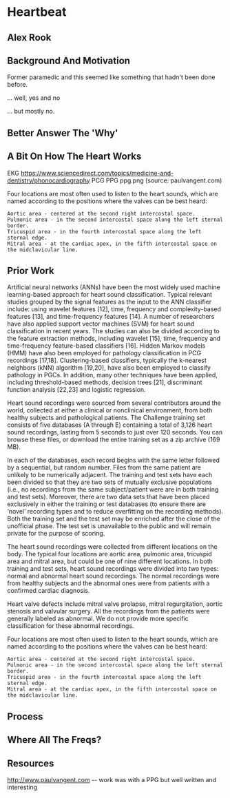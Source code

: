 # Heartbeat
## Alex Rook

## Background And Motivation

Former paramedic and this seemed like something that hadn't been done before.

... well, yes and no


... but mostly no.


## Better Answer The 'Why'


## A Bit On How The Heart Works

EKG https://www.sciencedirect.com/topics/medicine-and-dentistry/phonocardiography
PCG
PPG ppg.png (source: paulvangent.com)

Four locations are most often used to listen to the heart sounds, which are named according to the positions where the valves can be best heard:

    Aortic area - centered at the second right intercostal space.
    Pulmonic area - in the second intercostal space along the left sternal border.
    Tricuspid area - in the fourth intercostal space along the left sternal edge.
    Mitral area - at the cardiac apex, in the fifth intercostal space on the midclavicular line.


## Prior Work
Artificial neural networks (ANNs) have been the most widely used machine learning-based approach for heart sound classification. Typical relevant studies grouped by the signal features as the input to the ANN classifier include: using wavelet features [12], time, frequency and complexity-based features [13], and time-frequency features [14]. A number of researchers have also applied support vector machines (SVM) for heart sound classification in recent years. The studies can also be divided according to the feature extraction methods, including wavelet [15], time, frequency and time-frequency feature-based classifiers [16]. Hidden Markov models (HMM) have also been employed for pathology classification in PCG recordings [17,18]. Clustering-based classifiers, typically the k-nearest neighbors (kNN) algorithm [19,20], have also been employed to classify pathology in PGCs. In addition, many other techniques have been applied, including threshold-based methods, decision trees [21], discriminant function analysis [22,23] and logistic regression.

Heart sound recordings were sourced from several contributors around the world, collected at either a clinical or nonclinical environment, from both healthy subjects and pathological patients. The Challenge training set consists of five databases (A through E) containing a total of 3,126 heart sound recordings, lasting from 5 seconds to just over 120 seconds. You can browse these files, or download the entire training set as a zip archive (169 MB).

In each of the databases, each record begins with the same letter followed by a sequential, but random number. Files from the same patient are unlikely to be numerically adjacent. The training and test sets have each been divided so that they are two sets of mutually exclusive populations (i.e., no recordings from the same subject/patient were are in both training and test sets). Moreover, there are two data sets that have been placed exclusively in either the training or test databases (to ensure there are ‘novel’ recording types and to reduce overfitting on the recording methods). Both the training set and the test set may be enriched after the close of the unofficial phase. The test set is unavailable to the public and will remain private for the purpose of scoring.

The heart sound recordings were collected from different locations on the body. The typical four locations are aortic area, pulmonic area, tricuspid area and mitral area, but could be one of nine different locations. In both training and test sets, heart sound recordings were divided into two types: normal and abnormal heart sound recordings. The normal recordings were from healthy subjects and the abnormal ones were from patients with a confirmed cardiac diagnosis.

Heart valve defects include mitral valve prolapse, mitral regurgitation, aortic stenosis and valvular surgery. All the recordings from the patients were generally labeled as abnormal. We do not provide more specific classification for these abnormal recordings. 

Four locations are most often used to listen to the heart sounds, which are named according to the positions where the valves can be best heard:

    Aortic area - centered at the second right intercostal space.
    Pulmonic area - in the second intercostal space along the left sternal border.
    Tricuspid area - in the fourth intercostal space along the left sternal edge.
    Mitral area - at the cardiac apex, in the fifth intercostal space on the midclavicular line.


## Process


## Where All The Freqs?




## Resources
http://www.paulvangent.com -- work was with a PPG but well written and interesting
